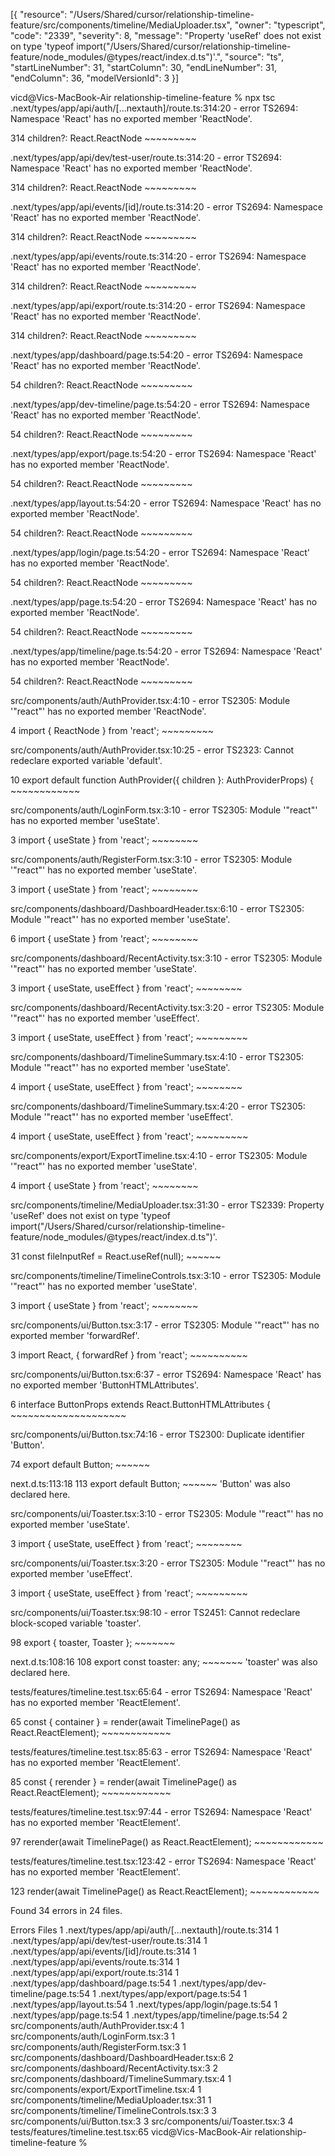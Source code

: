 [{
	"resource": "/Users/Shared/cursor/relationship-timeline-feature/src/components/timeline/MediaUploader.tsx",
	"owner": "typescript",
	"code": "2339",
	"severity": 8,
	"message": "Property 'useRef' does not exist on type 'typeof import(\"/Users/Shared/cursor/relationship-timeline-feature/node_modules/@types/react/index.d.ts\")'.",
	"source": "ts",
	"startLineNumber": 31,
	"startColumn": 30,
	"endLineNumber": 31,
	"endColumn": 36,
	"modelVersionId": 3
}]

vicd@Vics-MacBook-Air relationship-timeline-feature % npx tsc
.next/types/app/api/auth/[...nextauth]/route.ts:314:20 - error TS2694: Namespace 'React' has no exported member 'ReactNode'.

314   children?: React.ReactNode
                       ~~~~~~~~~

.next/types/app/api/dev/test-user/route.ts:314:20 - error TS2694: Namespace 'React' has no exported member 'ReactNode'.

314   children?: React.ReactNode
                       ~~~~~~~~~

.next/types/app/api/events/[id]/route.ts:314:20 - error TS2694: Namespace 'React' has no exported member 'ReactNode'.

314   children?: React.ReactNode
                       ~~~~~~~~~

.next/types/app/api/events/route.ts:314:20 - error TS2694: Namespace 'React' has no exported member 'ReactNode'.

314   children?: React.ReactNode
                       ~~~~~~~~~

.next/types/app/api/export/route.ts:314:20 - error TS2694: Namespace 'React' has no exported member 'ReactNode'.

314   children?: React.ReactNode
                       ~~~~~~~~~

.next/types/app/dashboard/page.ts:54:20 - error TS2694: Namespace 'React' has no exported member 'ReactNode'.

54   children?: React.ReactNode
                      ~~~~~~~~~

.next/types/app/dev-timeline/page.ts:54:20 - error TS2694: Namespace 'React' has no exported member 'ReactNode'.

54   children?: React.ReactNode
                      ~~~~~~~~~

.next/types/app/export/page.ts:54:20 - error TS2694: Namespace 'React' has no exported member 'ReactNode'.

54   children?: React.ReactNode
                      ~~~~~~~~~

.next/types/app/layout.ts:54:20 - error TS2694: Namespace 'React' has no exported member 'ReactNode'.

54   children?: React.ReactNode
                      ~~~~~~~~~

.next/types/app/login/page.ts:54:20 - error TS2694: Namespace 'React' has no exported member 'ReactNode'.

54   children?: React.ReactNode
                      ~~~~~~~~~

.next/types/app/page.ts:54:20 - error TS2694: Namespace 'React' has no exported member 'ReactNode'.

54   children?: React.ReactNode
                      ~~~~~~~~~

.next/types/app/timeline/page.ts:54:20 - error TS2694: Namespace 'React' has no exported member 'ReactNode'.

54   children?: React.ReactNode
                      ~~~~~~~~~

src/components/auth/AuthProvider.tsx:4:10 - error TS2305: Module '"react"' has no exported member 'ReactNode'.

4 import { ReactNode } from 'react';
           ~~~~~~~~~

src/components/auth/AuthProvider.tsx:10:25 - error TS2323: Cannot redeclare exported variable 'default'.

10 export default function AuthProvider({ children }: AuthProviderProps) {
                           ~~~~~~~~~~~~

src/components/auth/LoginForm.tsx:3:10 - error TS2305: Module '"react"' has no exported member 'useState'.

3 import { useState } from 'react';
           ~~~~~~~~

src/components/auth/RegisterForm.tsx:3:10 - error TS2305: Module '"react"' has no exported member 'useState'.

3 import { useState } from 'react';
           ~~~~~~~~

src/components/dashboard/DashboardHeader.tsx:6:10 - error TS2305: Module '"react"' has no exported member 'useState'.

6 import { useState } from 'react';
           ~~~~~~~~

src/components/dashboard/RecentActivity.tsx:3:10 - error TS2305: Module '"react"' has no exported member 'useState'.

3 import { useState, useEffect } from 'react';
           ~~~~~~~~

src/components/dashboard/RecentActivity.tsx:3:20 - error TS2305: Module '"react"' has no exported member 'useEffect'.

3 import { useState, useEffect } from 'react';
                     ~~~~~~~~~

src/components/dashboard/TimelineSummary.tsx:4:10 - error TS2305: Module '"react"' has no exported member 'useState'.

4 import { useState, useEffect } from 'react';
           ~~~~~~~~

src/components/dashboard/TimelineSummary.tsx:4:20 - error TS2305: Module '"react"' has no exported member 'useEffect'.

4 import { useState, useEffect } from 'react';
                     ~~~~~~~~~

src/components/export/ExportTimeline.tsx:4:10 - error TS2305: Module '"react"' has no exported member 'useState'.

4 import { useState } from 'react';
           ~~~~~~~~

src/components/timeline/MediaUploader.tsx:31:30 - error TS2339: Property 'useRef' does not exist on type 'typeof import("/Users/Shared/cursor/relationship-timeline-feature/node_modules/@types/react/index.d.ts")'.

31   const fileInputRef = React.useRef<HTMLInputElement>(null);
                                ~~~~~~

src/components/timeline/TimelineControls.tsx:3:10 - error TS2305: Module '"react"' has no exported member 'useState'.

3 import { useState } from 'react';
           ~~~~~~~~

src/components/ui/Button.tsx:3:17 - error TS2305: Module '"react"' has no exported member 'forwardRef'.

3 import React, { forwardRef } from 'react';
                  ~~~~~~~~~~

src/components/ui/Button.tsx:6:37 - error TS2694: Namespace 'React' has no exported member 'ButtonHTMLAttributes'.

6 interface ButtonProps extends React.ButtonHTMLAttributes<HTMLButtonElement> {
                                      ~~~~~~~~~~~~~~~~~~~~

src/components/ui/Button.tsx:74:16 - error TS2300: Duplicate identifier 'Button'.

74 export default Button;
                  ~~~~~~

  next.d.ts:113:18
    113   export default Button;
                         ~~~~~~
    'Button' was also declared here.

src/components/ui/Toaster.tsx:3:10 - error TS2305: Module '"react"' has no exported member 'useState'.

3 import { useState, useEffect } from 'react';
           ~~~~~~~~

src/components/ui/Toaster.tsx:3:20 - error TS2305: Module '"react"' has no exported member 'useEffect'.

3 import { useState, useEffect } from 'react';
                     ~~~~~~~~~

src/components/ui/Toaster.tsx:98:10 - error TS2451: Cannot redeclare block-scoped variable 'toaster'.

98 export { toaster, Toaster };
            ~~~~~~~

  next.d.ts:108:16
    108   export const toaster: any;
                       ~~~~~~~
    'toaster' was also declared here.

tests/features/timeline.test.tsx:65:64 - error TS2694: Namespace 'React' has no exported member 'ReactElement'.

65     const { container } = render(await TimelinePage() as React.ReactElement);
                                                                  ~~~~~~~~~~~~

tests/features/timeline.test.tsx:85:63 - error TS2694: Namespace 'React' has no exported member 'ReactElement'.

85     const { rerender } = render(await TimelinePage() as React.ReactElement);
                                                                 ~~~~~~~~~~~~

tests/features/timeline.test.tsx:97:44 - error TS2694: Namespace 'React' has no exported member 'ReactElement'.

97     rerender(await TimelinePage() as React.ReactElement);
                                              ~~~~~~~~~~~~

tests/features/timeline.test.tsx:123:42 - error TS2694: Namespace 'React' has no exported member 'ReactElement'.

123     render(await TimelinePage() as React.ReactElement);
                                             ~~~~~~~~~~~~


Found 34 errors in 24 files.

Errors  Files
     1  .next/types/app/api/auth/[...nextauth]/route.ts:314
     1  .next/types/app/api/dev/test-user/route.ts:314
     1  .next/types/app/api/events/[id]/route.ts:314
     1  .next/types/app/api/events/route.ts:314
     1  .next/types/app/api/export/route.ts:314
     1  .next/types/app/dashboard/page.ts:54
     1  .next/types/app/dev-timeline/page.ts:54
     1  .next/types/app/export/page.ts:54
     1  .next/types/app/layout.ts:54
     1  .next/types/app/login/page.ts:54
     1  .next/types/app/page.ts:54
     1  .next/types/app/timeline/page.ts:54
     2  src/components/auth/AuthProvider.tsx:4
     1  src/components/auth/LoginForm.tsx:3
     1  src/components/auth/RegisterForm.tsx:3
     1  src/components/dashboard/DashboardHeader.tsx:6
     2  src/components/dashboard/RecentActivity.tsx:3
     2  src/components/dashboard/TimelineSummary.tsx:4
     1  src/components/export/ExportTimeline.tsx:4
     1  src/components/timeline/MediaUploader.tsx:31
     1  src/components/timeline/TimelineControls.tsx:3
     3  src/components/ui/Button.tsx:3
     3  src/components/ui/Toaster.tsx:3
     4  tests/features/timeline.test.tsx:65
vicd@Vics-MacBook-Air relationship-timeline-feature % 